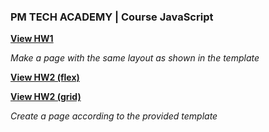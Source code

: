 ### PM TECH ACADEMY | Course JavaScript

**[View HW1](https://itsergeysobolit.github.io/PMTECH/HW1/index.html)**

*Make a page with the same layout as shown in the template*

**[View HW2 (flex)](https://itsergeysobolit.github.io/PMTECH/HW2/flex.html)**

**[View HW2 (grid)](https://itsergeysobolit.github.io/PMTECH/HW2/grid.html)**

*Create a page according to the provided template*